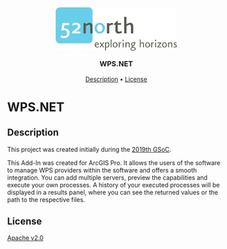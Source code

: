 <h3 align="center">
    <img src="./media/52n-logo.svg" height=100>
    <p><b>WPS.NET</b></p>
</h3>

<p align="center">
    <a href="#description">Description</a> •
    <a href="#license">License</a>
</p>

# WPS<span>.</span>NET

## Description

This project was created initially during the [2019th GSoC](https://summerofcode.withgoogle.com/projects/#6595064984240128).

This Add-In was created for ArcGIS Pro. It allows the users of the software to manage WPS providers within the software and offers a smooth integration. You can add multiple servers, preview the capabilities and execute your own processes. A history of your executed processes will be displayed in a results panel, where you can see the returned values or the path to the respective files.

## License

[Apache v2.0](https://www.apache.org/licenses/LICENSE-2.0)
